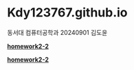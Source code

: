 # Kdy123767.github.io

동서대 컴퓨터공학과 20240901 김도윤

[**homework2-2**](https://Kdy123767.github.io/homework2-1.html)

[**homework2-2**](https://Kdy123767.github.io/homework2-2.html)
